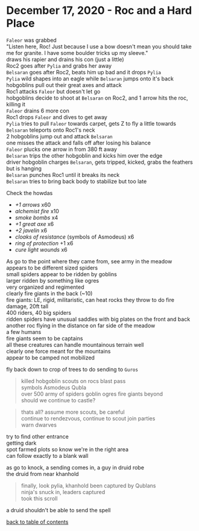 # December 17, 2020 - Roc and a Hard Place

`Faleor` was grabbed  
"Listen here, Roc! Just because I use a bow doesn't mean you should take me for granite. I have some boulder tricks up my sleeve."  
draws his rapier and drains his con (just a little)  
Roc2 goes after `Pylia` and grabs her away  
`Belsaran` goes after Roc2, beats him up bad and it drops `Pylia`  
`Pylia` wild shapes into an eagle while `Belsaran` jumps onto it's back  
hobgoblins pull out their great axes and attack  
Roc1 attacks `Faleor` but doesn't let go  
hobgoblins decide to shoot at `Belsaran` on Roc2, and 1 arrow hits the roc, killing it  
`Faleor` drains 6 more con  
Roc1 drops `Faleor` and dives to get away  
`Pylia` tries to pull `Faleor` towards carpet, gets Z to fly a little towards  
`Belsaran` teleports onto Roc1's neck  
2 hobgoblins jump out and attack `Belsaran`  
one misses the attack and falls off after losing his balance  
`Faleor` plucks one arrow in from 380 ft away  
`Belsaran` trips the other hobgoblin and kicks him over the edge  
driver hobgoblin charges `Belsaran`, gets tripped, kicked, grabs the feathers but is hanging  
`Belsaran` punches Roc1 until it breaks its neck  
`Belsaran` tries to bring back body to stabilize but too late  

Check the howdas  
- _+1 arrows_ x60  
- _alchemist fire_ x10  
- _smoke bombs_ x4  
- _+1 great axe_ x6  
- _+2 javelin_ x6  
- _cloaks of resistance_ (symbols of Asmodeus) x6  
- _ring of protection_ +1 x6  
- _cure light wounds_ x6  

As go to the point where they came from, see army in the meadow  
appears to be different sized spiders  
small spiders appear to be ridden by goblins  
larger ridden by something like ogres  
very organized and regimented  
clearly fire giants in the back (~10)  
fire giants: LE, rigid, militaristic, can heat rocks they throw to do fire damage, 20ft tall  
400 riders, 40 big spiders  
ridden spiders have unusual saddles with big plates on the front and back  
another roc flying in the distance on far side of the meadow  
a few humans  
fire giants seem to be captains  
all these creatures can handle mountainous terrain well  
clearly one force meant for the mountains  
appear to be camped not mobilized  

fly back down to crop of trees to do sending to `Guros`  
> killed hobgoblin scouts on rocs blast pass  
> symbols Asmodeus Qubla  
> over 500 army of spiders goblin ogres fire giants beyond  
> should we continue to castle?  
 
> thats all? assume more scouts, be careful  
> continue to rendezvous, continue to scout
> join parties  
> warn dwarves  
 
try to find other entrance  
getting dark  
spot farmed plots so know we're in the right area  
can follow exactly to a blank wall  

as go to knock, a sending comes in, a guy in druid robe  
the druid from near khanhold  
> finally, look pylia, khanhold been captured by Qublans  
> ninja's snuck in, leaders captured  
> took this scroll  

a druid shouldn't be able to send the spell  

[back to table of contents](/sessions/README.md)
